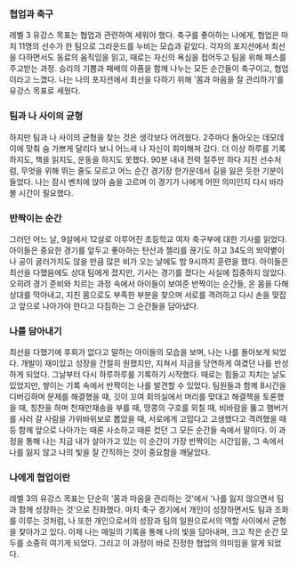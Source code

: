 ### 협업과 축구
레벨 3 유강스 목표는 협업과 관련하여 세워야 했다. 축구를 좋아하는 나에게, 협업은 마치 11명의 선수가 한 팀으로 그라운드를 누비는 모습과 같았다. 각자의 포지션에서 최선을 다하면서도 동료의 움직임을 읽고, 때로는 자신의 욕심을 접어두고 팀을 위해 패스를 주고받는 과정. 승리의 기쁨과 패배의 아픔을 함께 나누는 모든 순간들이 축구이고, 협업이라고 느꼈다. 나는 나의 포지션에서 최선을 다하기 위해 '몸과 마음을 잘 관리하기'를 유강스 목표로 세웠다.

### 팀과 나 사이의 균형
하지만 팀과 나 사이의 균형을 찾는 것은 생각보다 어려웠다. 2주마다 돌아오는 데모데이에 맞춰 숨 가쁘게 달리다 보니 어느새 나 자신이 희미해져 갔다. 더 이상 하루를 기록하지도, 책을 읽지도, 운동을 하지도 못했다. 90분 내내 전력 질주만 하다 지친 선수처럼, 무엇을 위해 뛰는 줄도 모르고 어느 순간 경기장 한가운데서 길을 잃은 듯한 기분이 들었다. 나는 잠시 벤치에 앉아 숨을 고르며 이 경기가 나에게 어떤 의미인지 다시 바라볼 시간이 필요했다.

### 반짝이는 순간
그러던 어느 날, 9살에서 12살로 이루어진 초등학교 여자 축구부에 대한 기사를 읽었다. 아이들은 중요한 경기를 앞두고 좋아하는 탄산과 젤리를 끊기도 하고 34도의 뙤약볕이나 공이 굴러가지도 않을 만큼 많은 비가 오는 날에도 밤 9시까지 훈련을 했다. 아이들은 최선을 다했음에도 상대 팀에게 졌지만, 기사는 경기를 졌다는 사실에 집중하지 않았다. 오히려 경기 준비와 치르는 과정 속에서 아이들이 보여준 반짝이는 순간들, 온 몸을 다해 상대를 막아내고, 지친 몸으로도 부족한 부분을 찾으며 서로를 격려하고 다시 손을 맞잡고 앞으로 나아가야 한다고 다짐하는 그 순간들을 담아냈다.

### 나를 담아내기
최선을 다했기에 후회가 없다고 말하는 아이들의 모습을 보며, 나는 나를 돌아보게 되었다. 개발이 재미있고 성장을 간절히 원했지만, 지쳐서 지금을 당연하게 여겼던 나를 반성하게 되었다. 그날부터 다시 하루하루를 기록하기 시작했다. 때로는 힘들고 지치는 날도 있었지만, 쌓이는 기록 속에서 반짝이는 나를 발견할 수 있었다. 팀원들과 함께 8시간을 디버깅하며 문제를 해결했을 때, 깃이 꼬여 회의실에서 머리를 맞대고 해결책을 토론했을 때, 칭찬을 하며 천재만재송을 부를 때, 땅콩의 구호를 외칠 때, 비바람을 뚫고 햄버거를 사러 갈 사람을 가위바위보로 뽑았을 때, 서로에게 고맙다고 고생했다고 격려했을 때 등 함께 앞으로 나아가는 때론 사소하고 때론 컸던 그 모든 순간들 속에서 말이다. 이 과정을 통해 나는 지금 내가 살아가고 있는 이 순간이 가장 반짝이는 시간임을, 그 속에서 나를 잃지 않고 나의 빛을 잘 간직하는 것이 중요함을 깨달았다.

### 나에게 협업이란
레벨 3의 유강스 목표는 단순히 '몸과 마음을 관리하는 것'에서 '나를 잃지 않으면서 팀과 함께 성장하는 것'으로 진화했다. 마치 축구 경기에서 개인이 성장하면서도 팀과 조화를 이루는 것처럼, 나 또한 개인으로서의 성장과 팀의 일원으로서의 역할 사이에서 균형을 찾아가고 있다. 이제 나는 매일의 기록을 통해 나의 빛을 담아내며, 크고 작은 순간 모두를 소중히 여기게 되었다. 그리고 이 과정이 바로 진정한 협업의 의미임을 알게 되었다.
